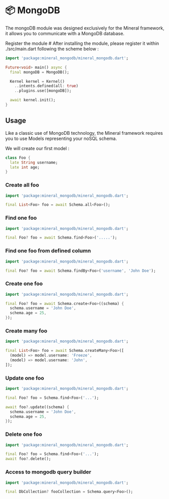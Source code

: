 # 📦 MongoDB

The mongoDB module was designed exclusively for the Mineral framework, it allows you to communicate with a MongoDB
database.

Register the module #
After installing the module, please register it within ./src/main.dart following the scheme below :

```dart
import 'package:mineral_mongodb/mineral_mongodb.dart';

Future<void> main() async {
  final mongoDB = MongoDB();

  Kernel kernel = Kernel()
    ..intents.defined(all: true)
    ..plugins.use([mongoDB]);

  await kernel.init();
}
```

## Usage
Like a classic use of MongoDB technology, the Mineral framework requires you to use Models representing your noSQL schema.

We will create our first model :
```dart
class Foo {
  late String username;
  late int age;
}
```

### Create all foo
```dart
import 'package:mineral_mongodb/mineral_mongodb.dart';

final List<Foo> foo = await Schema.all<Foo>();
```

### Find one foo
```dart
import 'package:mineral_mongodb/mineral_mongodb.dart';

final Foo? foo = await Schema.find<Foo>('.....');
```

### Find one foo from defined column
```dart
import 'package:mineral_mongodb/mineral_mongodb.dart';

final Foo? foo = await Schema.findBy<Foo>('username', 'John Doe');
```


### Create one foo
```dart
import 'package:mineral_mongodb/mineral_mongodb.dart';

final Foo? foo = await Schema.create<Foo>((schema) {
  schema.username = 'John Doe',
  schema.age = 25,
});
```

### Create many foo
```dart
import 'package:mineral_mongodb/mineral_mongodb.dart';

final List<Foo> foo = await Schema.createMany<Foo>([
  (model) => model.username: 'Freeze',
  (model) => model.username: 'John',
]);
```

### Update one foo
```dart
import 'package:mineral_mongodb/mineral_mongodb.dart';

final Foo? foo = Schema.find<Foo>('...');

await foo?.update((schema) {
  schema.username = 'John Doe',
  schema.age = 25,
});
```

### Delete one foo
```dart
import 'package:mineral_mongodb/mineral_mongodb.dart';

final Foo? foo = Schema.find<Foo>('...');
await foo?.delete();
```

### Access to mongodb query builder
```dart
import 'package:mineral_mongodb/mineral_mongodb.dart';

final DbCollection? fooCollection = Schema.query<Foo>();
```